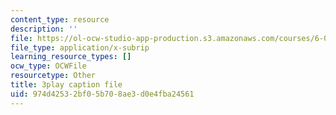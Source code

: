 ```yaml
---
content_type: resource
description: ''
file: https://ol-ocw-studio-app-production.s3.amazonaws.com/courses/6-042j-mathematics-for-computer-science-spring-2015/974d42532bf05b708ae3d0e4fba24561_VWIDwHCGJDQ.srt
file_type: application/x-subrip
learning_resource_types: []
ocw_type: OCWFile
resourcetype: Other
title: 3play caption file
uid: 974d4253-2bf0-5b70-8ae3-d0e4fba24561
---
```

